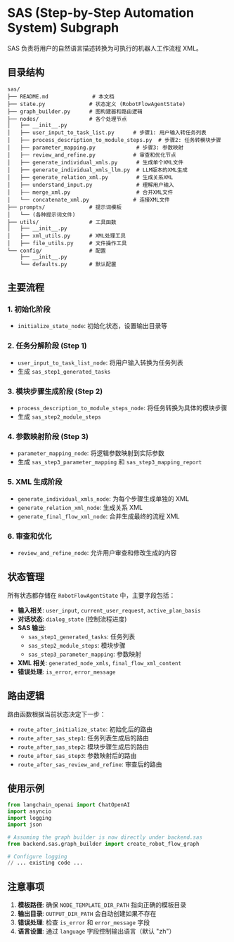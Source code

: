 # SAS (Step-by-Step Automation System) Subgraph

SAS 负责将用户的自然语言描述转换为可执行的机器人工作流程 XML。

## 目录结构

```
sas/
├── README.md              # 本文档
├── state.py              # 状态定义 (RobotFlowAgentState)
├── graph_builder.py      # 图构建器和路由逻辑
├── nodes/                # 各个处理节点
│   ├── __init__.py
│   ├── user_input_to_task_list.py      # 步骤1: 用户输入转任务列表
│   ├── process_description_to_module_steps.py  # 步骤2: 任务转模块步骤
│   ├── parameter_mapping.py             # 步骤3: 参数映射
│   ├── review_and_refine.py            # 审查和优化节点
│   ├── generate_individual_xmls.py      # 生成单个XML文件
│   ├── generate_individual_xmls_llm.py  # LLM版本的XML生成
│   ├── generate_relation_xml.py         # 生成关系XML
│   ├── understand_input.py              # 理解用户输入
│   ├── merge_xml.py                     # 合并XML文件
│   └── concatenate_xml.py              # 连接XML文件
├── prompts/              # 提示词模板
│   └── (各种提示词文件)
├── utils/                # 工具函数
│   ├── __init__.py
│   ├── xml_utils.py      # XML处理工具
│   ├── file_utils.py     # 文件操作工具
└── config/               # 配置
    ├── __init__.py
    └── defaults.py       # 默认配置

```

## 主要流程

### 1. 初始化阶段

- `initialize_state_node`: 初始化状态，设置输出目录等

### 2. 任务分解阶段 (Step 1)

- `user_input_to_task_list_node`: 将用户输入转换为任务列表
- 生成 `sas_step1_generated_tasks`

### 3. 模块步骤生成阶段 (Step 2)

- `process_description_to_module_steps_node`: 将任务转换为具体的模块步骤
- 生成 `sas_step2_module_steps`

### 4. 参数映射阶段 (Step 3)

- `parameter_mapping_node`: 将逻辑参数映射到实际参数
- 生成 `sas_step3_parameter_mapping` 和 `sas_step3_mapping_report`

### 5. XML 生成阶段

- `generate_individual_xmls_node`: 为每个步骤生成单独的 XML
- `generate_relation_xml_node`: 生成关系 XML
- `generate_final_flow_xml_node`: 合并生成最终的流程 XML

### 6. 审查和优化

- `review_and_refine_node`: 允许用户审查和修改生成的内容

## 状态管理

所有状态都存储在 `RobotFlowAgentState` 中，主要字段包括：

- **输入相关**: `user_input`, `current_user_request`, `active_plan_basis`
- **对话状态**: `dialog_state` (控制流程进度)
- **SAS 输出**:
  - `sas_step1_generated_tasks`: 任务列表
  - `sas_step2_module_steps`: 模块步骤
  - `sas_step3_parameter_mapping`: 参数映射
- **XML 相关**: `generated_node_xmls`, `final_flow_xml_content`
- **错误处理**: `is_error`, `error_message`

## 路由逻辑

路由函数根据当前状态决定下一步：

- `route_after_initialize_state`: 初始化后的路由
- `route_after_sas_step1`: 任务列表生成后的路由
- `route_after_sas_step2`: 模块步骤生成后的路由
- `route_after_sas_step3`: 参数映射后的路由
- `route_after_sas_review_and_refine`: 审查后的路由

## 使用示例

```python
from langchain_openai import ChatOpenAI
import asyncio
import logging
import json

# Assuming the graph builder is now directly under backend.sas
from backend.sas.graph_builder import create_robot_flow_graph

# Configure logging
// ... existing code ...
```

## 注意事项

1. **模板路径**: 确保 `NODE_TEMPLATE_DIR_PATH` 指向正确的模板目录
2. **输出目录**: `OUTPUT_DIR_PATH` 会自动创建如果不存在
3. **错误处理**: 检查 `is_error` 和 `error_message` 字段
4. **语言设置**: 通过 `language` 字段控制输出语言（默认 "zh"）
